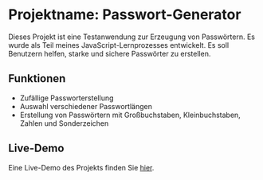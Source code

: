 # Projektname: Passwort-Generator

Dieses Projekt ist eine Testanwendung zur Erzeugung von Passwörtern. Es wurde als Teil meines JavaScript-Lernprozesses entwickelt. Es soll Benutzern helfen, starke und sichere Passwörter zu erstellen.

## Funktionen

- Zufällige Passworterstellung
- Auswahl verschiedener Passwortlängen
- Erstellung von Passwörtern mit Großbuchstaben, Kleinbuchstaben, Zahlen und Sonderzeichen

## Live-Demo

Eine Live-Demo des Projekts finden Sie [hier](https://mkamburdev.github.io/Passwort-Generator/).
